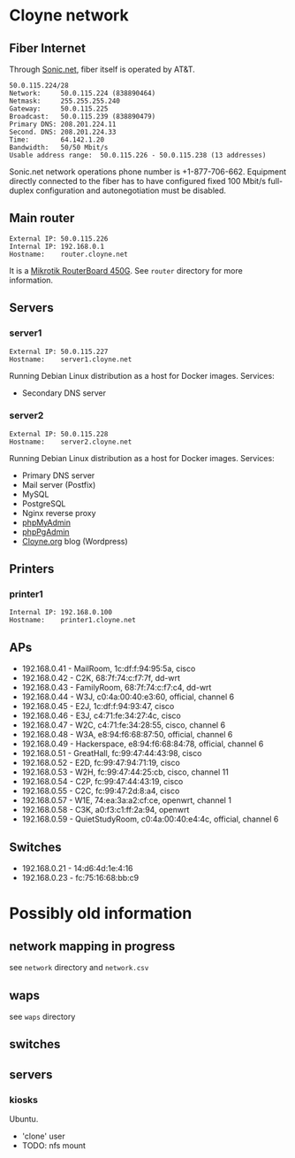 # Cloyne network

## Fiber Internet

Through [Sonic.net](http://sonic.net/), fiber itself is operated by AT&T.

    50.0.115.224/28
    Network:     50.0.115.224 (838890464)
    Netmask:     255.255.255.240
    Gateway:     50.0.115.225
    Broadcast:   50.0.115.239 (838890479)
    Primary DNS: 208.201.224.11
    Second. DNS: 208.201.224.33
    Time:        64.142.1.20
    Bandwidth:   50/50 Mbit/s
    Usable address range:  50.0.115.226 - 50.0.115.238 (13 addresses)

Sonic.net network operations phone number is +1-877-706-662. Equipment directly connected to the fiber has to have configured fixed 100 Mbit/s full-duplex configuration and autonegotiation must be disabled.

## Main router

    External IP: 50.0.115.226
    Internal IP: 192.168.0.1
    Hostname:    router.cloyne.net

It is a [Mikrotik RouterBoard 450G](http://routerboard.com/RB450G). See `router` directory for more information.

## Servers

### server1 ###

    External IP: 50.0.115.227
    Hostname:    server1.cloyne.net

Running Debian Linux distribution as a host for Docker images. Services:
 * Secondary DNS server

### server2 ###

    External IP: 50.0.115.228
    Hostname:    server2.cloyne.net

Running Debian Linux distribution as a host for Docker images. Services:
 * Primary DNS server
 * Mail server (Postfix)
 * MySQL
 * PostgreSQL
 * Nginx reverse proxy
 * [phpMyAdmin](http://cloyne.net/phpmyadmin/)
 * [phpPgAdmin](http://cloyne.net/phppgadmin/)
 * [Cloyne.org](http://cloyne.org) blog (Wordpress)

## Printers

### printer1 ###

    Internal IP: 192.168.0.100
    Hostname:    printer1.cloyne.net

## APs

 * 192.168.0.41 - MailRoom, 1c:df:f:94:95:5a, cisco
 * 192.168.0.42 - C2K, 68:7f:74:c:f7:7f, dd-wrt
 * 192.168.0.43 - FamilyRoom, 68:7f:74:c:f7:c4, dd-wrt
 * 192.168.0.44 - W3J, c0:4a:00:40:e3:60, official, channel 6
 * 192.168.0.45 - E2J, 1c:df:f:94:93:47, cisco
 * 192.168.0.46 - E3J, c4:71:fe:34:27:4c, cisco
 * 192.168.0.47 - W2C, c4:71:fe:34:28:55, cisco, channel 6
 * 192.168.0.48 - W3A, e8:94:f6:68:87:50, official, channel 6
 * 192.168.0.49 - Hackerspace, e8:94:f6:68:84:78, official, channel 6
 * 192.168.0.51 - GreatHall, fc:99:47:44:43:98, cisco
 * 192.168.0.52 - E2D, fc:99:47:94:71:19, cisco
 * 192.168.0.53 - W2H, fc:99:47:44:25:cb, cisco, channel 11
 * 192.168.0.54 - C2P, fc:99:47:44:43:19, cisco
 * 192.168.0.55 - C2C, fc:99:47:2d:8:a4, cisco
 * 192.168.0.57 - W1E, 74:ea:3a:a2:cf:ce, openwrt, channel 1
 * 192.168.0.58 - C3K, a0:f3:c1:ff:2a:94, openwrt
 * 192.168.0.59 - QuietStudyRoom, c0:4a:00:40:e4:4c, official, channel 6

## Switches

 * 192.168.0.21 - 14:d6:4d:1e:4:16
 * 192.168.0.23 - fc:75:16:68:bb:c9

# Possibly old information

## network mapping in progress

see `network` directory and `network.csv`

## waps

see `waps` directory

## switches

## servers

### kiosks

Ubuntu.
- 'clone' user
- TODO: nfs mount

